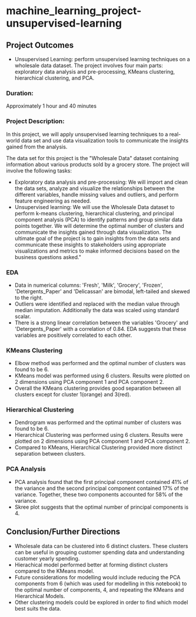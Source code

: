 # machine_learning_project-unsupervised-learning

## Project Outcomes
- Unsupervised Learning: perform unsupervised learning techniques on a wholesale data dataset. The project involves four main parts: exploratory data analysis and pre-processing, KMeans clustering, hierarchical clustering, and PCA.

### Duration:
Approximately 1 hour and 40 minutes

### Project Description:
In this project, we will apply unsupervised learning techniques to a real-world data set and use data visualization tools to communicate the insights gained from the analysis.

The data set for this project is the "Wholesale Data" dataset containing information about various products sold by a grocery store.
The project will involve the following tasks:
-	Exploratory data analysis and pre-processing: We will import and clean the data sets, analyze and visualize the relationships between the different variables, handle missing values and outliers, and perform feature engineering as needed.
-	Unsupervised learning: We will use the Wholesale Data dataset to perform k-means clustering, hierarchical clustering, and principal component analysis (PCA) to identify patterns and group similar data points together. We will determine the optimal number of clusters and communicate the insights gained through data visualization.
The ultimate goal of the project is to gain insights from the data sets and communicate these insights to stakeholders using appropriate visualizations and metrics to make informed decisions based on the business questions asked."

### EDA

- Data in numerical columns: 'Fresh', 'Milk', 'Grocery', 'Frozen', 'Detergents_Paper' and 'Delicassan' are bimodal, left-tailed and skewed to the right. 
- Outliers were identified and replaced with the median value through median imputation. Additionally the data was scaled using standard scalar. 
- There is a strong linear correlation between the variables 'Grocery' and 'Detergents_Paper' with a correlation of 0.84. EDA suggests that these variables are positively correlated to each other. 

### KMeans Clustering

- Elbow method was performed and the optimal number of clusters was found to be 6. 
- KMeans model was performed using 6 clusters. Results were plotted on 2 dimensions using PCA component 1 and PCA component 2.
- Overall the KMeans clustering provides good separation between all clusters except for cluster 1(orange) and 3(red).

### Hierarchical Clustering

- Dendrogram was performed and the optimal number of clusters was found to be 6.
- Hierarchical Clustering was performed using 6 clusters. Results were plotted on 2 dimensions using PCA component 1 and PCA component 2.
- Compared to KMeans, Hierarchical Clustering provided more distinct separation between clusters.

### PCA Analysis
- PCA analysis found that the first principal component contained 41% of the variance and the second principal component contained 17% of the variance. Together, these two components accounted for 58% of the variance.
- Skree plot suggests that the optimal number of principal components is 4. 

## Conclusion/Further Directions
- Wholesale data can be clustered into 6 distinct clusters. These clusters can be useful in grouping customer spending data and understanding customer yearly spending.
- Hierachical model performed better at forming distinct clusters compared to the KMeans model.
- Future considerations for modelling would include reducing the PCA components from 6 (which was used for modelling in this notebook) to the optimal number of components, 4, and repeating the KMeans and Hierarchical Models.
- Other clustering models could be explored in order to find which model best suits the data. 